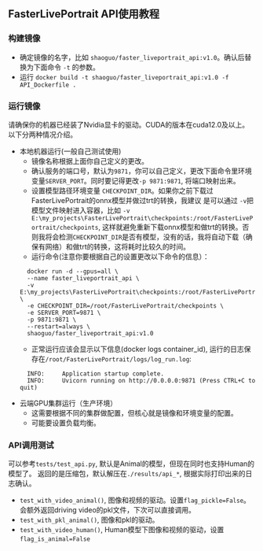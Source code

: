 ## FasterLivePortrait API使用教程

### 构建镜像

* 确定镜像的名字，比如 `shaoguo/faster_liveportrait_api:v1.0`。确认后替换为下面命令 `-t` 的参数。
* 运行 `docker build -t shaoguo/faster_liveportrait_api:v1.0 -f API_Dockerfile .`

### 运行镜像

请确保你的机器已经装了Nvidia显卡的驱动。CUDA的版本在cuda12.0及以上。以下分两种情况介绍。

* 本地机器运行(一般自己测试使用)
    * 镜像名称根据上面你自己定义的更改。
    * 确认服务的端口号，默认为`9871`，你可以自己定义，更改下面命令里环境变量`SERVER_PORT`。同时要记得更改`-p 9871:9871`,
      将端口映射出来。
    * 设置模型路径环境变量 `CHECKPOINT_DIR`。如果你之前下载过FasterLivePortrait的onnx模型并做过trt的转换，我建议
      是可以通过 `-v`把
      模型文件映射进入容器，比如 `-v E:\my_projects\FasterLivePortrait\checkpoints:/root/FasterLivePortrait/checkpoints`,
      这样就避免重新下载onnx模型和做trt的转换。否则我将会检测`CHECKPOINT_DIR`是否有模型，没有的话，我将自动下载（确保有网络）和做trt的转换，这将耗时比较久的时间。
    * 运行命令(注意你要根据自己的设置更改以下命令的信息）：
  ```shell
    docker run -d --gpus=all \
    --name faster_liveportrait_api \
    -v E:\my_projects\FasterLivePortrait\checkpoints:/root/FasterLivePortrait/checkpoints \
    -e CHECKPOINT_DIR=/root/FasterLivePortrait/checkpoints \
    -e SERVER_PORT=9871 \
    -p 9871:9871 \
    --restart=always \
    shaoguo/faster_liveportrait_api:v1.0
  ```
    * 正常运行应该会显示以下信息(docker logs container_id), 运行的日志保存在`/root/FasterLivePortrait/logs/log_run.log`:
  ```shell
    INFO:     Application startup complete.
    INFO:     Uvicorn running on http://0.0.0.0:9871 (Press CTRL+C to quit)
  ```
* 云端GPU集群运行（生产环境）
    * 这需要根据不同的集群做配置，但核心就是镜像和环境变量的配置。
    * 可能要设置负载均衡。

### API调用测试

可以参考`tests/test_api.py`, 默认是Animal的模型，但现在同时也支持Human的模型了。
返回的是压缩包，默认解压在`./results/api_*`, 根据实际打印出来的日志确认。

* `test_with_video_animal()`, 图像和视频的驱动。设置`flag_pickle=False`。会额外返回driving video的pkl文件，下次可以直接调用。
* `test_with_pkl_animal()`, 图像和pkl的驱动。
* `test_with_video_human()`, Human模型下图像和视频的驱动，设置`flag_is_animal=False`